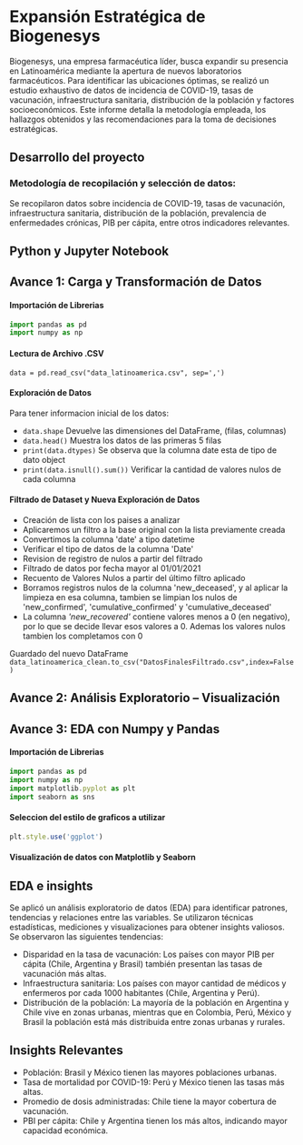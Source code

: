 # Expansión Estratégica de Biogenesys

Biogenesys, una empresa farmacéutica líder, busca expandir su presencia en Latinoamérica mediante la apertura de nuevos laboratorios farmacéuticos. Para identificar las ubicaciones óptimas, se realizó un estudio exhaustivo de datos de incidencia de COVID-19, tasas de vacunación, infraestructura sanitaria, distribución de la población y factores socioeconómicos. Este informe detalla la metodología empleada, los hallazgos obtenidos y las recomendaciones para la toma de decisiones estratégicas.


## Desarrollo del proyecto
### Metodología de recopilación y selección de datos:
Se recopilaron datos sobre incidencia de COVID-19, tasas de vacunación, infraestructura sanitaria, distribución de la población, prevalencia de enfermedades crónicas, PIB per cápita, entre otros indicadores relevantes.

## Python y Jupyter Notebook

## **Avance 1**: Carga y Transformación de Datos
#### Importación de Librerias

```javascript
import pandas as pd
import numpy as np
```

#### Lectura de Archivo .CSV
 `data = pd.read_csv("data_latinoamerica.csv", sep=',')`


#### Exploración de Datos
Para tener informacion inicial de los datos:
- `data.shape` Devuelve las dimensiones del DataFrame, (filas, columnas)
- `data.head()` Muestra los datos de las primeras 5 filas
- `print(data.dtypes)` Se observa que la columna date esta de tipo de dato object 
- `print(data.isnull().sum())` Verificar la cantidad de valores nulos de cada columna

#### Filtrado de Dataset y Nueva Exploración de Datos

-  Creación de lista con los paises a analizar
- Aplicaremos un filtro a la base original con la lista previamente creada
- Convertimos la columna 'date' a tipo datetime
- Verificar el tipo de datos de la columna 'Date'
- Revision de registro de nulos a partir del filtrado
- Filtrado de datos por fecha mayor al 01/01/2021
- Recuento de Valores Nulos a partir del último filtro aplicado
- Borramos registros nulos de la columna 'new_deceased', y al aplicar la limpieza en esa columna, tambien se limpian los nulos de 'new_confirmed', 'cumulative_confirmed' y 'cumulative_deceased'
- La columna *'new_recovered'* contiene valores menos a 0 (en negativo), por lo que se decide llevar esos valores a 0. Ademas los valores nulos tambien los completamos con 0

Guardado del nuevo DataFrame `data_latinoamerica_clean.to_csv("DatosFinalesFiltrado.csv",index=False)`


## **Avance 2**: Análisis Exploratorio – Visualización
## **Avance 3**: EDA con Numpy y Pandas
#### Importación de Librerias
```javascript
import pandas as pd
import numpy as np
import matplotlib.pyplot as plt 
import seaborn as sns
```

#### Seleccion del estilo de graficos a utilizar
```javascript
plt.style.use('ggplot')
```

#### Visualización de datos con Matplotlib y Seaborn



## EDA e insights
Se aplicó un análisis exploratorio de datos (EDA) para identificar patrones, tendencias y relaciones entre las variables. Se utilizaron técnicas estadísticas, mediciones y visualizaciones para obtener insights valiosos. Se observaron las siguientes tendencias:
- Disparidad en la tasa de vacunación: Los países con mayor PIB per cápita (Chile, Argentina y Brasil) también presentan las tasas de vacunación más altas.
- Infraestructura sanitaria: Los países con mayor cantidad de médicos y enfermeros por cada 1000 habitantes (Chile, Argentina y Perú).
- Distribución de la población: La mayoría de la población en Argentina y Chile vive en zonas urbanas, mientras que en Colombia, Perú, México y Brasil la población está más distribuida entre zonas urbanas y rurales.


## Insights Relevantes
- Población: Brasil y México tienen las mayores poblaciones urbanas.
- Tasa de mortalidad por COVID-19: Perú y México tienen las tasas más altas.
- Promedio de dosis administradas: Chile tiene la mayor cobertura de vacunación.
- PBI per cápita: Chile y Argentina tienen los más altos, indicando mayor capacidad económica.


